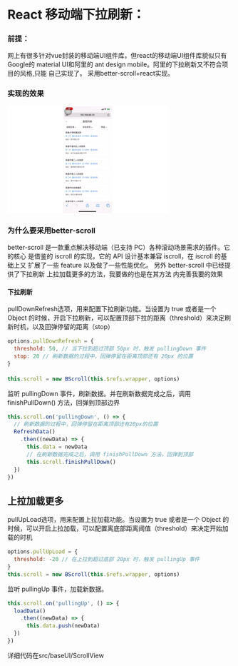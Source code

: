 # React 移动端下拉刷新： 

### 前提：

网上有很多针对vue封装的移动端UI组件库，但react的移动端UI组件库貌似只有Google的
material UI和阿里的 ant design mobile。阿里的下拉刷新又不符合项目的风格,只能
自己实现了。
采用better-scroll+react实现。

### 实现的效果
![image](https://github.com/miyaliunian/reactH5/blob/dev/screens/16f9e1bf0aa7d6cb.gif)

### 为什么要采用better-scroll

better-scroll 是一款重点解决移动端（已支持 PC）各种滚动场景需求的插件。它的核心
是借鉴的 iscroll 的实现，它的 API 设计基本兼容 iscroll，在 iscroll 的基础上又
扩展了一些 feature 以及做了一些性能优化。 
另外 better-scroll 中已经提供了下拉刷新 上拉加载更多的方法，我要做的也是在其方法
内完善我要的效果



#### 下拉刷新

pullDownRefresh选项，用来配置下拉刷新功能。当设置为 true 或者是一个 Object 的时候，开启下拉刷新，可以配置顶部下拉的距离（threshold）来决定刷新时机，以及回弹停留的距离（stop）

```javascript
options.pullDownRefresh = {
  threshold: 50, // 当下拉到超过顶部 50px 时，触发 pullingDown 事件
  stop: 20 // 刷新数据的过程中，回弹停留在距离顶部还有 20px 的位置
}

this.scroll = new BScroll(this.$refs.wrapper, options)
```

监听 pullingDown 事件，刷新数据。并在刷新数据完成之后，调用 finishPullDown() 方法，回弹到顶部边界

```javascript
this.scroll.on('pullingDown', () => {
  // 刷新数据的过程中，回弹停留在距离顶部还有20px的位置
  RefreshData()
    .then((newData) => {
      this.data = newData
      // 在刷新数据完成之后，调用 finishPullDown 方法，回弹到顶部
      this.scroll.finishPullDown()
  })
})
```



## 上拉加载更多

pullUpLoad选项，用来配置上拉加载功能。当设置为 true 或者是一个 Object 的时候，可以开启上拉加载，可以配置离底部距离阈值（threshold）来决定开始加载的时机

```javascript
options.pullUpLoad = {
  threshold: -20 // 在上拉到超过底部 20px 时，触发 pullingUp 事件
}
this.scroll = new BScroll(this.$refs.wrapper, options)
```

监听 pullingUp 事件，加载新数据。

```javascript
this.scroll.on('pullingUp', () => {
  loadData()
    .then((newData) => {
      this.data.push(newData)
  })
})
```

详细代码在src/baseUI/ScrollView
